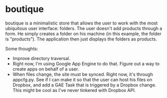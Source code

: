 # boutique

boutique is a minimalistic store that allows the user to work with the most ubiquitous user interface: folders.
The user doesn't add products through a form. He simply creates a folder on his machine (in this example, the folder is "products"). The application then just displays the folders as products.

Some thoughts:
- Improve directory traversal.
- Right now, I'm using Google App Engine to do that. Figure out a way to create apps on behalf of a user.
- When files change, the site must be synced. Right now, it's through appcfg.py. See if I can make it so that the user can host his files on Dropbox, and add a GAE Task that is triggered by a Dropbox change. This might be cool as I've never tinkered with Dropbox API.
